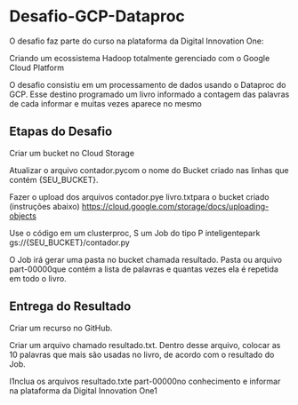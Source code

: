 # Desafio-GCP-Dataproc

O desafio faz parte do curso na plataforma da Digital Innovation One:

Criando um ecossistema Hadoop totalmente gerenciado com o Google Cloud Platform

O desafio consistiu em um processamento de dados usando o Dataproc do GCP. Esse destino programado um livro informado a contagem das palavras de cada informar e muitas vezes aparece no mesmo 

## Etapas  do  Desafio
Criar um bucket no Cloud Storage 

Atualizar o arquivo contador.pycom o nome do Bucket criado nas linhas que contém {SEU_BUCKET}.

Fazer o upload dos arquivos contador.pye livro.txtpara o bucket criado (instruções abaixo)
https://cloud.google.com/storage/docs/uploading-objects

Use o código em um clusterproc, S um Job do tipo P inteligentepark gs://{SEU_BUCKET}/contador.py

O Job irá gerar uma pasta no bucket chamada resultado. Pasta ou arquivo part-00000que contém a lista de palavras e quantas vezes ela é repetida em todo o livro.

## Entrega  do Resultado
Criar um recurso no GitHub.

Criar um arquivo chamado resultado.txt. Dentro desse arquivo, colocar as 10 palavras que mais são usadas no livro, de acordo com o resultado do Job.

I1nclua os arquivos resultado.txte part-00000no conhecimento e informar na plataforma da Digital Innovation One1
